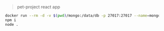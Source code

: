 > pet-project react app

```sh
docker run --rm -d -v $(pwd)/mongo:/data/db -p 27017:27017 --name=mongo mongo
npm i
node .
```
